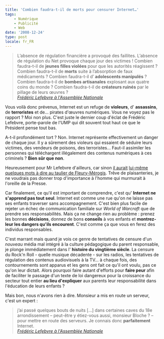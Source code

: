 ```yaml
---
title: 'Combien faudra-t-il de morts pour censurer Internet…'
tags:
    - Numérique
    - Publicité
    - Web
date: '2008-12-24'
type: post
locale: fr_FR
---
```


> L’absence de régulation financière a provoqué des faillites. L’absence de régulation du Net provoque chaque jour des victimes ! Combien faudra-t-il de **jeunes filles violées** pour que les autorités réagissent ? Combien faudra-t-il de **morts** suite à l’absorption de faux médicaments ? Combien faudra-t-il d’ **adolescents manipulés** ? Combien faudra-t-il de **bombes artisanales** explosant aux quatre coins du monde ? Combien faudra-t-il de **créateurs ruinés** par le pillage de leurs œuvres ?  
>   <cite>[Frédéric Lefebvre à l'Assemblée Nationale](http://www.assemblee-nationale.fr/13/cri/2008-2009/20090103.asp)</cite>

Vous voilà donc prévenus, Internet est un refuge de **violeurs**, d' **assassins**, de **terroristes** et de… pirates d'œuvres numériques. Vous ne voyez pas le rapport ? Moi non plus. C'est juste le dernier coup d'éclat de Frédéric Lefebvre, porte-parole de l'UMP qui dit souvent tout haut ce que le Président pense tout bas.

A-t-il profondément tort ? Non. Internet représente effectivement un danger de chaque jour. Il y a sûrement des violeurs qui essaient de séduire leurs victimes, des vendeurs de poisons, des terroristes… Faut-il assimiler les personnes qui téléchargent illégalement des contenus numériques à ces criminels ? **Bien sûr que non**.

Heureusement pour Mr Lefebvre d'ailleurs, car sinon [il aurait](http://blog.lefigaro.fr/hightech/2008/12/quand-frederic-lefebvre-pille.html) [lui-même](http://blog.lefigaro.fr/hightech/2008/12/quand-frederic-lefebvre-pille.html) [quelques mots à dire au taulier de Fleury-Mérogis](http://blog.lefigaro.fr/hightech/2008/12/quand-frederic-lefebvre-pille.html). Trêve de plaisanteries, je ne voudrais pas donner trop d'importance à l'homme qui murmurait à l'oreille de la Presse.

Car finalement, ce qu'il est important de comprendre, c'est qu' **Internet ne s'apprend pas tout seul**. Internet est comme une rue qu'on ne laisse pas ses enfants traverser sans accompagnement. C'est bien plus facile de rejeter un échec de communication familiale sur _World of Warcraft_ que de prendre ses responsabilités. Mais ça ne change rien au problème : prenez les bonnes **décisions**, donnez de bons **conseils** à vos enfants et **montrez-leur les dangers qu'ils encourent**. C'est comme ça que vous en ferez des individus responsables.

C'est marrant mais quand je vois ce genre de tentatives de censure d'un _nouveau_ média mal intégré à la culture pédagogique du parent responsable, je plonge immédiatement dans l' **histoire du vingtième siècle**. La censure du Rock'n Roll - quelle musique décadente - sur les radios, les tentatives de régulation des contenus audiovisuels à la TV… à chaque fois, des contournements sont apparus et les gens ont fait ce qu'il ont voulu, pas ce qu'on leur dictait. Alors pourquoi faire autant d'efforts pour **faire peur** afin de faciliter le passage d'un texte de loi dangereux pour la croissance du secteur tout entier **au lieu d'expliquer** aux parents leur responsabilité dans l'éducation de leurs enfants ?

Mais bon, nous n'avons rien à dire. Monsieur a mis en route un serveur, c'est un expert :

> j’ai passé quelques bouts de nuits […] dans certaines caves du 18e arrondissement – peut-être y étiez-vous aussi, monsieur Bloche ? – pour mettre en route des serveurs. Je connais donc **parfaitement** Internet.  
>   <cite>[Frédéric Lefebvre à l'Assemblée Nationale](http://www.assemblee-nationale.fr/13/cri/2008-2009/20090103.asp)</cite>